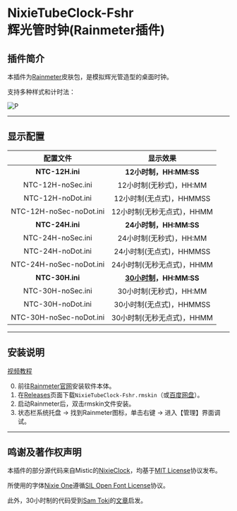 # NixieTubeClock-Fshr<br>辉光管时钟(Rainmeter插件)

## 插件简介

本插件为[Rainmeter](https://www.rainmeter.net/)皮肤包，是模拟辉光管造型的桌面时钟。

支持多种样式和计时法： 

![P](P.png)

---

## 显示配置

|        配置文件         |                           显示效果                           |
| :---------------------: | :----------------------------------------------------------: |
|     **NTC-12H.ini**     |                    **12小时制，HH:MM:SS**                    |
|    NTC-12H-noSec.ini    |                   12小时制(无秒式)，HH:MM                    |
|    NTC-12H-noDot.ini    |                   12小时制(无点式)，HHMMSS                   |
| NTC-12H-noSec-noDot.ini |                  12小时制(无秒无点式)，HHMM                  |
|     **NTC-24H.ini**     |                    **24小时制，HH:MM:SS**                    |
|    NTC-24H-noSec.ini    |                   24小时制(无秒式)，HH:MM                    |
|    NTC-24H-noDot.ini    |                   24小时制(无点式)，HHMMSS                   |
| NTC-24H-noSec-noDot.ini |                  24小时制(无秒无点式)，HHMM                  |
|     **NTC-30H.ini**     | **[30小时制](https://www.qiuwenbaike.cn/wiki/三十小时制)，HH:MM:SS** |
|    NTC-30H-noSec.ini    |                   30小时制(无秒式)，HH:MM                    |
|    NTC-30H-noDot.ini    |                   30小时制(无点式)，HHMMSS                   |
| NTC-30H-noSec-noDot.ini |                  30小时制(无秒无点式)，HHMM                  |


---

## 安装说明

[视频教程](https://www.bilibili.com/video/BV1TpWJzkEho/)

0. 前往[Rainmeter官网](https://www.rainmeter.net/)安装软件本体。
1. 在[Releases](https://github.com/Fisher4124/NixieTubeClock-Fshr-Rainmeter/releases)页面下载`NixieTubeClock-Fshr.rmskin`（或[百度网盘](https://pan.baidu.com/s/1rnCdKQUy_qIQnrmf1Sn18w)）。
2. 启动Rainmeter后，双击rmskin文件安装。
3. 状态栏系统托盘 → 找到Rainmeter图标，单击右键 → 进入【管理】界面调试。 

---

## 鸣谢及著作权声明

本插件的部分源代码来自Mistic的[NixieClock](https://forum.rainmeter.net/viewtopic.php?t=36775)，均基于[MIT License](https://opensource.org/license/MIT)协议发布。

所使用的字体[Nixie One](https://www.dafont.com/nixie-one.font)遵循[SIL Open Font License](https://opensource.org/license/ofl-1-1)协议。

此外，30小时制的代码受到[Sam Toki](https://github.com/SamToki/)的[文章](https://zhuanlan.zhihu.com/p/319783535)启发。